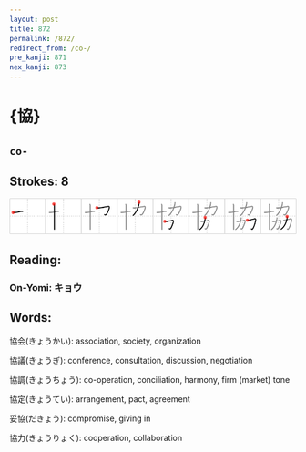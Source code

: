 ```yaml
---
layout: post
title: 872
permalink: /872/
redirect_from: /co-/
pre_kanji: 871
nex_kanji: 873
---
```


# {協}

## `co-`

## Strokes: 8

<div class="stroke"><img src="../images/E58D94.png" /></div>

## Reading:

### On-Yomi: キョウ

## Words:

協会(きょうかい): association, society, organization

協議(きょうぎ): conference, consultation, discussion, negotiation

協調(きょうちょう): co-operation, conciliation, harmony, firm (market) tone

協定(きょうてい): arrangement, pact, agreement

妥協(だきょう): compromise, giving in

協力(きょうりょく): cooperation, collaboration
